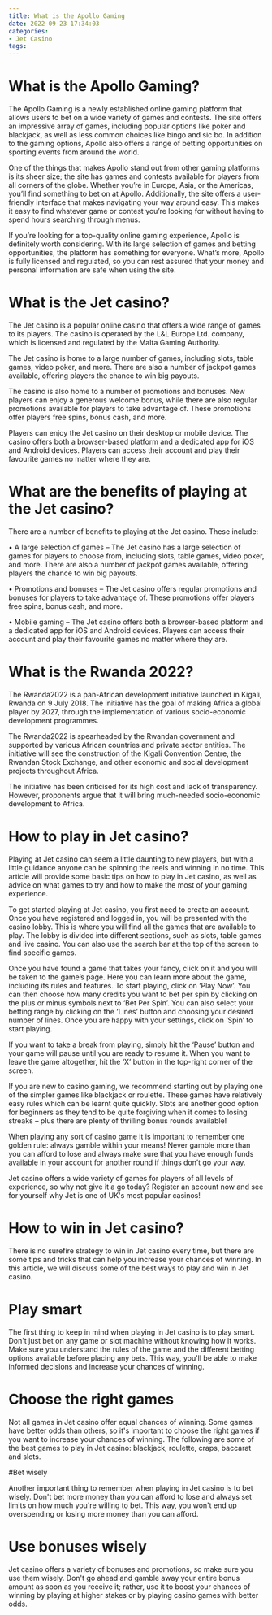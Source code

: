 ```yaml
---
title: What is the Apollo Gaming
date: 2022-09-23 17:34:03
categories:
- Jet Casino
tags:
---
```



#  What is the Apollo Gaming?

The Apollo Gaming is a newly established online gaming platform that allows users to bet on a wide variety of games and contests. The site offers an impressive array of games, including popular options like poker and blackjack, as well as less common choices like bingo and sic bo. In addition to the gaming options, Apollo also offers a range of betting opportunities on sporting events from around the world.

One of the things that makes Apollo stand out from other gaming platforms is its sheer size; the site has games and contests available for players from all corners of the globe. Whether you’re in Europe, Asia, or the Americas, you’ll find something to bet on at Apollo. Additionally, the site offers a user-friendly interface that makes navigating your way around easy. This makes it easy to find whatever game or contest you’re looking for without having to spend hours searching through menus.

If you’re looking for a top-quality online gaming experience, Apollo is definitely worth considering. With its large selection of games and betting opportunities, the platform has something for everyone. What’s more, Apollo is fully licensed and regulated, so you can rest assured that your money and personal information are safe when using the site.

#  What is the Jet casino?

The Jet casino is a popular online casino that offers a wide range of games to its players. The casino is operated by the L&L Europe Ltd. company, which is licensed and regulated by the Malta Gaming Authority.

The Jet casino is home to a large number of games, including slots, table games, video poker, and more. There are also a number of jackpot games available, offering players the chance to win big payouts.

The casino is also home to a number of promotions and bonuses. New players can enjoy a generous welcome bonus, while there are also regular promotions available for players to take advantage of. These promotions offer players free spins, bonus cash, and more.

Players can enjoy the Jet casino on their desktop or mobile device. The casino offers both a browser-based platform and a dedicated app for iOS and Android devices. Players can access their account and play their favourite games no matter where they are.

# What are the benefits of playing at the Jet casino?

There are a number of benefits to playing at the Jet casino. These include:

• A large selection of games – The Jet casino has a large selection of games for players to choose from, including slots, table games, video poker, and more. There are also a number of jackpot games available, offering players the chance to win big payouts.

• Promotions and bonuses – The Jet casino offers regular promotions and bonuses for players to take advantage of. These promotions offer players free spins, bonus cash, and more.

• Mobile gaming – The Jet casino offers both a browser-based platform and a dedicated app for iOS and Android devices. Players can access their account and play their favourite games no matter where they are.

#  What is the Rwanda 2022?

The Rwanda2022 is a pan-African development initiative launched in Kigali, Rwanda on 9 July 2018. The initiative has the goal of making Africa a global player by 2027, through the implementation of various socio-economic development programmes.

The Rwanda2022 is spearheaded by the Rwandan government and supported by various African countries and private sector entities. The initiative will see the construction of the Kigali Convention Centre, the Rwandan Stock Exchange, and other economic and social development projects throughout Africa.

The initiative has been criticised for its high cost and lack of transparency. However, proponents argue that it will bring much-needed socio-economic development to Africa.

#  How to play in Jet casino?

Playing at Jet casino can seem a little daunting to new players, but with a little guidance anyone can be spinning the reels and winning in no time. This article will provide some basic tips on how to play in Jet casino, as well as advice on what games to try and how to make the most of your gaming experience.

To get started playing at Jet casino, you first need to create an account. Once you have registered and logged in, you will be presented with the casino lobby. This is where you will find all the games that are available to play. The lobby is divided into different sections, such as slots, table games and live casino. You can also use the search bar at the top of the screen to find specific games.

Once you have found a game that takes your fancy, click on it and you will be taken to the game’s page. Here you can learn more about the game, including its rules and features. To start playing, click on ‘Play Now’. You can then choose how many credits you want to bet per spin by clicking on the plus or minus symbols next to ‘Bet Per Spin’. You can also select your betting range by clicking on the ‘Lines’ button and choosing your desired number of lines. Once you are happy with your settings, click on ‘Spin’ to start playing.

If you want to take a break from playing, simply hit the ‘Pause’ button and your game will pause until you are ready to resume it. When you want to leave the game altogether, hit the ‘X’ button in the top-right corner of the screen.

If you are new to casino gaming, we recommend starting out by playing one of the simpler games like blackjack or roulette. These games have relatively easy rules which can be learnt quite quickly. Slots are another good option for beginners as they tend to be quite forgiving when it comes to losing streaks – plus there are plenty of thrilling bonus rounds available!

When playing any sort of casino game it is important to remember one golden rule: always gamble within your means! Never gamble more than you can afford to lose and always make sure that you have enough funds available in your account for another round if things don’t go your way.

 Jet casino offers a wide variety of games for players of all levels of experience, so why not give it a go today? Register an account now and see for yourself why Jet is one of UK's most popular casinos!

#  How to win in Jet casino?

There is no surefire strategy to win in Jet casino every time, but there are some tips and tricks that can help you increase your chances of winning. In this article, we will discuss some of the best ways to play and win in Jet casino.

# Play smart

The first thing to keep in mind when playing in Jet casino is to play smart. Don't just bet on any game or slot machine without knowing how it works. Make sure you understand the rules of the game and the different betting options available before placing any bets. This way, you'll be able to make informed decisions and increase your chances of winning.

# Choose the right games

Not all games in Jet casino offer equal chances of winning. Some games have better odds than others, so it's important to choose the right games if you want to increase your chances of winning. The following are some of the best games to play in Jet casino: blackjack, roulette, craps, baccarat and slots.

#Bet wisely

Another important thing to remember when playing in Jet casino is to bet wisely. Don't bet more money than you can afford to lose and always set limits on how much you're willing to bet. This way, you won't end up overspending or losing more money than you can afford.

# Use bonuses wisely

Jet casino offers a variety of bonuses and promotions, so make sure you use them wisely. Don't go ahead and gamble away your entire bonus amount as soon as you receive it; rather, use it to boost your chances of winning by playing at higher stakes or by playing casino games with better odds.